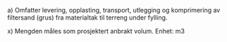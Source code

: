 a) Omfatter levering, opplasting, transport, utlegging og komprimering av filtersand (grus) fra materialtak til terreng under fylling.

x) Mengden måles som prosjektert anbrakt volum. Enhet: m3

